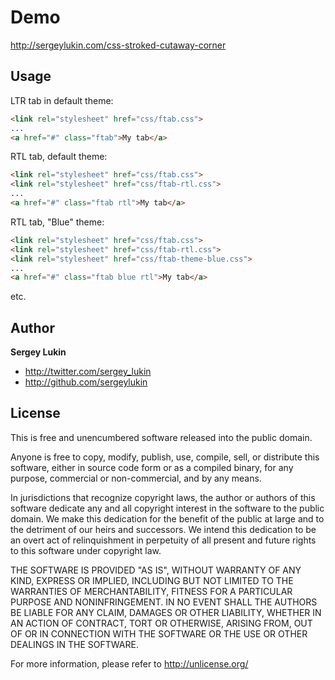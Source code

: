 Demo
====================

http://sergeylukin.com/css-stroked-cutaway-corner

Usage
--------------------

LTR tab in default theme:

``` html
<link rel="stylesheet" href="css/ftab.css">
...
<a href="#" class="ftab">My tab</a>
```
RTL tab, default theme:

``` html
<link rel="stylesheet" href="css/ftab.css">
<link rel="stylesheet" href="css/ftab-rtl.css">
...
<a href="#" class="ftab rtl">My tab</a>
```

RTL tab, "Blue" theme:

``` html
<link rel="stylesheet" href="css/ftab.css">
<link rel="stylesheet" href="css/ftab-rtl.css">
<link rel="stylesheet" href="css/ftab-theme-blue.css">
...
<a href="#" class="ftab blue rtl">My tab</a>
```

etc.

Author
--------------------

**Sergey Lukin**

+ http://twitter.com/sergey_lukin
+ http://github.com/sergeylukin

License
--------------------

This is free and unencumbered software released into the public domain.

Anyone is free to copy, modify, publish, use, compile, sell, or
distribute this software, either in source code form or as a compiled
binary, for any purpose, commercial or non-commercial, and by any
means.

In jurisdictions that recognize copyright laws, the author or authors
of this software dedicate any and all copyright interest in the
software to the public domain. We make this dedication for the benefit
of the public at large and to the detriment of our heirs and
successors. We intend this dedication to be an overt act of
relinquishment in perpetuity of all present and future rights to this
software under copyright law.

THE SOFTWARE IS PROVIDED "AS IS", WITHOUT WARRANTY OF ANY KIND,
EXPRESS OR IMPLIED, INCLUDING BUT NOT LIMITED TO THE WARRANTIES OF
MERCHANTABILITY, FITNESS FOR A PARTICULAR PURPOSE AND NONINFRINGEMENT.
IN NO EVENT SHALL THE AUTHORS BE LIABLE FOR ANY CLAIM, DAMAGES OR
OTHER LIABILITY, WHETHER IN AN ACTION OF CONTRACT, TORT OR OTHERWISE,
ARISING FROM, OUT OF OR IN CONNECTION WITH THE SOFTWARE OR THE USE OR
OTHER DEALINGS IN THE SOFTWARE.

For more information, please refer to <http://unlicense.org/>
